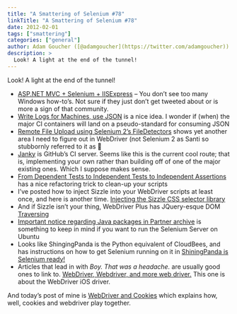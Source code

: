 ```yaml
---
title: "A Smattering of Selenium #78"
linkTitle: "A Smattering of Selenium #78"
date: 2012-02-01
tags: ["smattering"]
categories: ["general"]
author: Adam Goucher ([@adamgoucher](https://twitter.com/adamgoucher))
description: >
  Look! A light at the end of the tunnel!
---
```


Look! A light at the end of the tunnel!

*   [ASP.NET MVC + Selenium + IISExpress](http://stephenwalther.com/blog/archive/2011/12/22/asp-net-mvc-selenium-iisexpress.aspx) – You don’t see too many Windows how-to’s. Not sure if they just don’t get tweeted about or is more a sign of that community.
*   [Write Logs for Machines, use JSON](http://journal.paul.querna.org/articles/2011/12/26/log-for-machines-in-json/) is a nice idea. I wonder if (when) the major CI containers will land on a pseudo-standard for consuming JSON
*   [Remote File Upload using Selenium 2’s FileDetectors](https://gist.github.com/1508946) shows yet another area I need to figure out in WebDriver (not Selenium 2 as Santi so stubbornly referred to it as 🙂
*   [Janky](https://github.com/github/janky) is GitHub’s CI server. Seems like this is the current cool route; that is, implementing your own rather than building off of one of the major existing ones. Which I suppose makes sense.
*   [From Dependent Tests to Independent Tests to Independent Assertions](http://blog.thecodewhisperer.com/2011/12/20/from-dependent-tests-to-independent-tests-to-independent-assertions/) has a nice refactoring trick to clean-up your scripts
*   I’ve posted how to inject Sizzle into your WebDriver scripts at least once, and here is another time. [Injecting the Sizzle CSS selector library](http://selenium.polteq.com/injecting-the-sizzle-css-selector-library/)
*   And if Sizzle isn’t your thing, WebDriver Plus has JQuery-esque DOM [Traversing](http://webdriverplus.org/en/latest/traversing.html)
*   [Important notice regarding Java packages in Partner archive](https://lists.ubuntu.com/archives/ubuntu-security-announce/2011-December/001528.html) is something to keep in mind if you want to run the Selenium Server on Ubuntu
*   Looks like ShingingPanda is the Python equivalent of CloudBees, and has instructions on how to get Selenium running on it in [ShiningPanda is Selenium ready!](http://blog.shiningpanda.com/2011/11/shiningpanda-is-selenium-ready.html)
*   Articles that lead in with _Boy. That was a headache._ are usually good ones to link to. [WebDriver, Webdriver, and more web driver.](http://shizen008.wordpress.com/2011/12/13/webdriver-webdriver-and-more-web-driver) This one is about the WebDriver iOS driver.

And today’s post of mine is [WebDriver and Cookies](http://element34.ca/blog/webdriver-and-cookies) which explains how, well, cookies and webdriver play together.